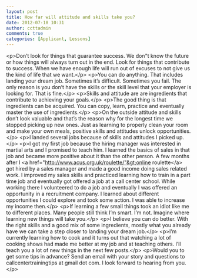 ```yaml
---
layout: post
title: How far will attitude and skills take you?
date: 2012-07-18 10:31
author: ccttadmin
comments: true
categories: [Applicant, Lessons]
---
```

&lt;p&gt;Don’t look for things that guarantee success. We don"t know the future or how things will always turn out in the end. Look for things that contribute to success. When we have enough life will run out of excuses to not give us the kind of life that we want.&lt;/p&gt;
&lt;p&gt;You can do anything. That includes landing your dream job. Sometimes it’s difficult. Sometimes you fail. The only reason is you don’t have the skills or the skill level that your employer is looking for. That is fine.&lt;/p&gt;
&lt;p&gt;Skills and attitude are are ingredients that contribute to achieving your goals.&lt;/p&gt;
&lt;p&gt;The good thing is that ingredients can be acquired. You can copy, learn, practice and eventually master the use of ingredients.&lt;/p&gt;
&lt;p&gt;On the outside attitude and skills don’t look valuable and that’s the reason why for the longest time we stopped picking up new ones. Just as learning to properly clean your room and make your own meals, positive skills and attitudes unlock opportunities.&lt;/p&gt;
&lt;p&gt;I landed several jobs because of skills and attitudes I picked up.&lt;/p&gt;
&lt;p&gt;I got my first job because the hiring manager was interested in martial arts and I promised to teach him. I learned the basics of sales in that job and became more positive about it than the other person. A few months after I &lt;a href="http://www.acus.org.uk/roulette/"&gt;online roulette&lt;/a&gt; got hired by a sales manager and made a good income doing sales related work. I improved my sales skills and practiced learning how to train in a part time job and eventually got offered a job at a call center school. While working there I volunteered to do a job and eventually I was offered an opportunity in a recruitment company. I learned about different opportunities I could explore and took some action. I was able to increase my income then.&lt;/p&gt;
&lt;p&gt;If learning a few small things took an idiot like me to different places. Many people still think I’m smart. I’m not. Imagine where learning new things will take you.&lt;/p&gt;
&lt;p&gt;I believe you can do better. With the right skills and a good mix of some ingredients, mostly what you already have we can take a step closer to landing your dream job.&lt;/p&gt;
&lt;p&gt;I’m currently learning how to cook and it turns out that watching a lot of cooking shows had made me better at my job and at teaching others. I’ll teach you a lot of new things in the next few posts.&lt;/p&gt;
&lt;p&gt;Would you to get some tips in advance? Send an email with your story and questions to callcentertrainingtips at gmail dot com. I look forward to hearing from you.&lt;/p&gt;

